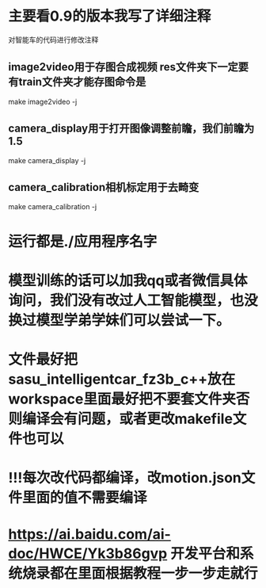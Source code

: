 # 主要看0.9的版本我写了详细注释
 对智能车的代码进行修改注释
## image2video用于存图合成视频  res文件夹下一定要有train文件夹才能存图命令是
make image2video -j
## camera_display用于打开图像调整前瞻，我们前瞻为1.5
make camera_display -j
## camera_calibration相机标定用于去畸变
make camera_calibration -j
# 运行都是./应用程序名字

# 模型训练的话可以加我qq或者微信具体询问，我们没有改过人工智能模型，也没换过模型学弟学妹们可以尝试一下。

# 文件最好把 sasu_intelligentcar_fz3b_c++放在workspace里面最好把不要套文件夹否则编译会有问题，或者更改makefile文件也可以
# !!!每次改代码都编译，改motion.json文件里面的值不需要编译

# https://ai.baidu.com/ai-doc/HWCE/Yk3b86gvp  开发平台和系统烧录都在里面根据教程一步一步走就行
